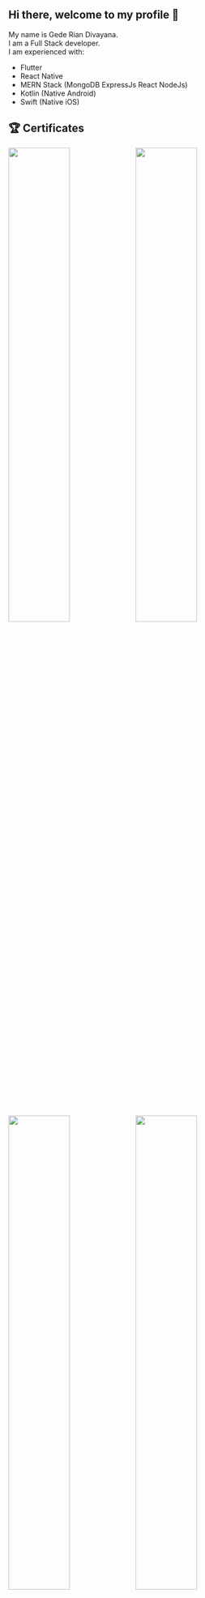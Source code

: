 ## Hi there, welcome to my profile 👋

<p>
My name is Gede Rian Divayana.<br>
I am a Full Stack developer.<br>
I am experienced with:

-   Flutter
-   React Native
-   MERN Stack (MongoDB ExpressJs React NodeJs)
-   Kotlin (Native Android)
-   Swift (Native iOS)
<p>
  
## :trophy: Certificates
[<img width="49%" src="https://udemy-certificate.s3.amazonaws.com/image/UC-77346b53-153d-4cb6-92b3-61b63bd40a33.jpg?v=1623894675000">](https://www.udemy.com/certificate/UC-77346b53-153d-4cb6-92b3-61b63bd40a33/) [<img width="49%" src="https://udemy-certificate.s3.amazonaws.com/image/UC-02e9d3e8-371f-4cc1-896d-c528b1984e37.jpg?v=1669436560000">](https://www.udemy.com/certificate/UC-02e9d3e8-371f-4cc1-896d-c528b1984e37/)
[<img width="49%" src="https://udemy-certificate.s3.amazonaws.com/image/UC-7a45ac40-83cb-4297-9f27-87b253b28922.jpg?v=1666670047000">](https://www.udemy.com/certificate/UC-7a45ac40-83cb-4297-9f27-87b253b28922/) [<img width="49%" src="https://udemy-certificate.s3.amazonaws.com/image/UC-457ed9c9-5d2a-4360-8600-e6e9571a5cf7.jpg?v=1670215618000">](https://www.udemy.com/certificate/UC-457ed9c9-5d2a-4360-8600-e6e9571a5cf7/)


## :page_with_curl: Languages
[<img src="https://github-readme-stats.vercel.app/api/top-langs/?username=riandva&langs_count=8&layout=compact&theme=react&hide_border=true&bg_color=1F222E&title_color=F85D7F&icon_color=F8D866&hide=Jupyter%20Notebook">](https://metrics.lecoq.io/ouuan?template=classic)

## :fire: Github Streak
[![GitHub Streak](https://streak-stats.demolab.com/?user=riandva)](https://git.io/streak-stats)


## :trophy: Thropy
[![trophy](https://github-profile-trophy.vercel.app/?username=riandva)](https://github.com/ryo-ma/github-profile-trophy)
